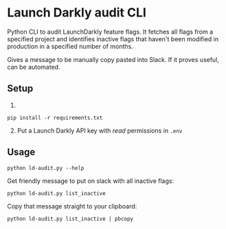 # Launch Darkly audit CLI

Python CLI to audit LaunchDarkly feature flags. It fetches all flags from a specified project and identifies inactive flags that haven't been modified in production in a specified number of months.

Gives a message to be manually copy pasted into Slack. If it proves useful, can be automated.

## Setup

1.
```
pip install -r requirements.txt
```

2. Put a Launch Darkly API key with _read_ permissions in `.env`

## Usage

```
python ld-audit.py --help
```

Get friendly message to put on slack with all inactive flags:
```
python ld-audit.py list_inactive
```

Copy that message straight to your clipboard:
```
python ld-audit.py list_inactive | pbcopy
```
